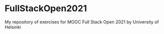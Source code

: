 # FullStackOpen2021
My repository of exercises for MOOC Full Stack Open 2021 by University of Helsinki
